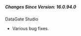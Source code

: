 ﻿<h5 id="SinceVersion">Changes Since Version: 16.0.94.0</h5>

<span class="changeNoteHeading">DataGate Studio</span>
<ul>
    <li>Various bug fixes.</li>
</ul>